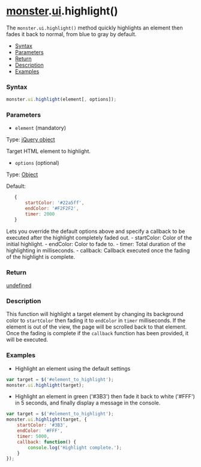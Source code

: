 # [monster][monster].[ui][ui].highlight()
The `monster.ui.highlight()` method quickly highlights an element then fades it back to normal, from blue to gray by default.

* [Syntax](#syntax)
* [Parameters](#parameters)
* [Return](#return)
* [Description](#description)
* [Examples](#examples)

### Syntax
```javascript
monster.ui.highlight(element[, options]);
```

### Parameters
* `element` (mandatory)

 Type: [jQuery object][jquery]

 Target HTML element to highlight.

* `options` (optional)

 Type: [Object][object_literal]

 Default:
 ```javascript
 	{
		startColor: '#22a5ff',
		endColor: '#F2F2F2',
		timer: 2000
	}
 ```

 Lets you override the default options above and specify a callback to be executed after the highlight completely faded out.
    - startColor: Color of the initial highlight.
    - endColor: Color to fade to.
    - timer: Total duration of the highlighting in milliseconds.
    - callback: Callback executed once the fading of the highlight is complete.

### Return

[undefined][undefined]

### Description

This function will highlight a target element by changing its background color to `startColor` then fading it to `endColor` in `timer` milliseconds. If the element is out of the view, the page will be scrolled back to that element. Once the fading is complete if the `callback` function has been provided, it will be executed.

### Examples
* Highlight an element using the default settings
```javascript
var target = $('#element_to_highlight');
monster.ui.highlight(target);
```

* Highlight an element in green ('#3B3') then fade it back to white ('#FFF') in 5 seconds, and finally display a message in the console.
```javascript
var target = $('#element_to_highlight');
monster.ui.highlight(target, {
	startColor: '#3B3',
	endColor: '#FFF',
	timer: 5000,
	callback: function() {
		console.log('Highlight complete.');
	}
});
```

[monster]: ../../monster.md
[ui]: ../ui.md

[jquery]: http://api.jquery.com/Types/#jQuery
[object_literal]: https://developer.mozilla.org/en-US/docs/Web/JavaScript/Guide/Values,_variables,_and_literals#Object_literals
[undefined]: https://developer.mozilla.org/en-US/docs/Web/JavaScript/Reference/Global_Objects/undefined
